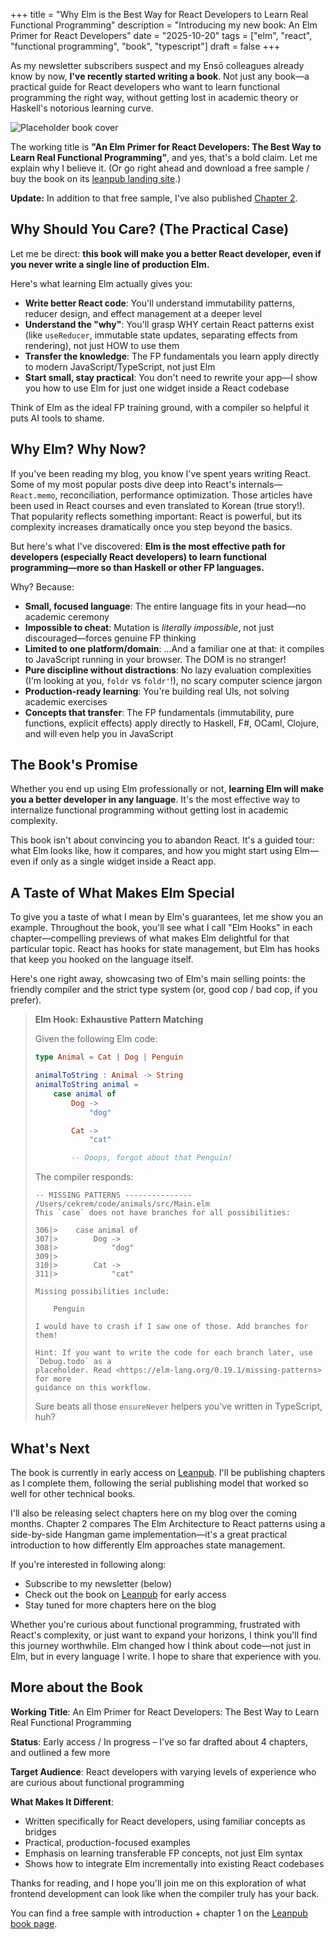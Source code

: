 +++
title = "Why Elm is the Best Way for React Developers to Learn Real Functional Programming"
description = "Introducing my new book: An Elm Primer for React Developers"
date = "2025-10-20"
tags = ["elm", "react", "functional programming", "book", "typescript"]
draft = false
+++

As my newsletter subscribers suspect and my Ensō colleagues already know by now, **I've recently started writing a book**. Not just any book—a practical guide for React developers who want to learn functional programming the right way, without getting lost in academic theory or Haskell's notorious learning curve.

![Placeholder book cover](/images/book.png)

The working title is **"An Elm Primer for React Developers: The Best Way to Learn Real Functional Programming"**, and yes, that's a bold claim. Let me explain why I believe it. (Or go right ahead and download a free sample / buy the book on its [leanpub landing site](https://leanpub.com/elm-for-react-devs).)

**Update:** In addition to that free sample, I've also published [Chapter 2](/posts/chapter-2-take-2/).

## Why Should You Care? (The Practical Case)

Let me be direct: **this book will make you a better React developer, even if you never write a single line of production Elm.**

Here's what learning Elm actually gives you:

- **Write better React code**: You'll understand immutability patterns, reducer design, and effect management at a deeper level
- **Understand the "why"**: You'll grasp WHY certain React patterns exist (like `useReducer`, immutable state updates, separating effects from rendering), not just HOW to use them
- **Transfer the knowledge**: The FP fundamentals you learn apply directly to modern JavaScript/TypeScript, not just Elm
- **Start small, stay practical**: You don't need to rewrite your app—I show you how to use Elm for just one widget inside a React codebase

Think of Elm as the ideal FP training ground, with a compiler so helpful it puts AI tools to shame.

## Why Elm? Why Now?

If you've been reading my blog, you know I've spent years writing React. Some of my most popular posts dive deep into React's internals—`React.memo`, reconciliation, performance optimization. Those articles have been used in React courses and even translated to Korean (true story!). That popularity reflects something important: React is powerful, but its complexity increases dramatically once you step beyond the basics.

But here's what I've discovered: **Elm is the most effective path for developers (especially React developers) to learn functional programming—more so than Haskell or other FP languages.**

Why? Because:

- **Small, focused language**: The entire language fits in your head—no academic ceremony
- **Impossible to cheat**: Mutation is _literally impossible_, not just discouraged—forces genuine FP thinking
- **Limited to one platform/domain**: ...And a familiar one at that: it compiles to JavaScript running in your browser. The DOM is no stranger!
- **Pure discipline without distractions**: No lazy evaluation complexities (I'm looking at you, `foldr` vs `foldr'`!), no scary computer science jargon
- **Production-ready learning**: You're building real UIs, not solving academic exercises
- **Concepts that transfer**: The FP fundamentals (immutability, pure functions, explicit effects) apply directly to Haskell, F#, OCaml, Clojure, and will even help you in JavaScript

## The Book's Promise

Whether you end up using Elm professionally or not, **learning Elm will make you a better developer in any language**. It's the most effective way to internalize functional programming without getting lost in academic complexity.

This book isn't about convincing you to abandon React. It's a guided tour: what Elm looks like, how it compares, and how you might start using Elm—even if only as a single widget inside a React app.

## A Taste of What Makes Elm Special

To give you a taste of what I mean by Elm's guarantees, let me show you an example. Throughout the book, you'll see what I call "Elm Hooks" in each chapter—compelling previews of what makes Elm delightful for that particular topic. React has hooks for state management, but Elm has hooks that keep you hooked on the language itself.

Here's one right away, showcasing two of Elm's main selling points: the friendly compiler and the strict type system (or, good cop / bad cop, if you prefer).

> **Elm Hook: Exhaustive Pattern Matching**
>
> Given the following Elm code:
>
> ```elm
> type Animal = Cat | Dog | Penguin
>
> animalToString : Animal -> String
> animalToString animal =
>     case animal of
>         Dog ->
>             "dog"
>
>         Cat ->
>             "cat"
>
>         -- Ooops, forgot about that Penguin!
> ```
>
> The compiler responds:
>
> ```text
> -- MISSING PATTERNS --------------- /Users/cekrem/code/animals/src/Main.elm
> This `case` does not have branches for all possibilities:
>
> 306|>    case animal of
> 307|>        Dog ->
> 308|>            "dog"
> 309|>
> 310|>        Cat ->
> 311|>            "cat"
>
> Missing possibilities include:
>
>     Penguin
>
> I would have to crash if I saw one of those. Add branches for them!
>
> Hint: If you want to write the code for each branch later, use `Debug.todo` as a
> placeholder. Read <https://elm-lang.org/0.19.1/missing-patterns> for more
> guidance on this workflow.
> ```
>
> Sure beats all those `ensureNever` helpers you've written in TypeScript, huh?

## What's Next

The book is currently in early access on [Leanpub](https://leanpub.com/elm-for-react-devs). I'll be publishing chapters as I complete them, following the serial publishing model that worked so well for other technical books.

I'll also be releasing select chapters here on my blog over the coming months. Chapter 2 compares The Elm Architecture to React patterns using a side-by-side Hangman game implementation—it's a great practical introduction to how differently Elm approaches state management.

If you're interested in following along:

- Subscribe to my newsletter (below)
- Check out the book on [Leanpub](https://leanpub.com/elm-for-react-devs) for early access
- Stay tuned for more chapters here on the blog

Whether you're curious about functional programming, frustrated with React's complexity, or just want to expand your horizons, I think you'll find this journey worthwhile. Elm changed how I think about code—not just in Elm, but in every language I write. I hope to share that experience with you.

## More about the Book

**Working Title**: An Elm Primer for React Developers: The Best Way to Learn Real Functional Programming

**Status**: Early access / In progress – I've so far drafted about 4 chapters, and outlined a few more

**Target Audience**: React developers with varying levels of experience who are curious about functional programming

**What Makes It Different**:

- Written specifically for React developers, using familiar concepts as bridges
- Practical, production-focused examples
- Emphasis on learning transferable FP concepts, not just Elm syntax
- Shows how to integrate Elm incrementally into existing React codebases

Thanks for reading, and I hope you'll join me on this exploration of what frontend development can look like when the compiler truly has your back.

You can find a free sample with introduction + chapter 1 on the [Leanpub book page](https://leanpub.com/elm-for-react-devs).
